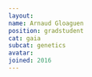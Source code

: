 ```yaml
---
layout:
name: Arnaud Gloaguen
position: gradstudent
cat: gaia
subcat: genetics
avatar:
joined: 2016
---
```


